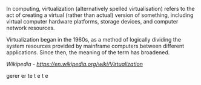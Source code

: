 In computing, virtualization (alternatively spelled virtualisation) refers to the act of creating a virtual (rather than actual) version of something, including virtual computer hardware platforms, storage devices, and computer network resources.

Virtualization began in the 1960s, as a method of logically dividing the system resources provided by mainframe computers between different applications. Since then, the meaning of the term has broadened.

*Wikipedia - https://en.wikipedia.org/wiki/Virtualization*


gerer
er
te
t
e
t
e


<script src="https://gist.github.com/officegeek/c67ad7414558b8e9ee1b4c9d3b5fafe0.js"> </script>

